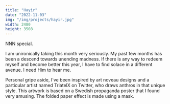 ```yaml
---
title: "Hayir"
date: "2022-11-03"
img: "/img/projects/hayir.jpg"
width: 2480
height: 3508
---
```


NNN special.

I am unironically taking this month very seriously. My past few months has been a descend towards unending madness. If there is any way to redeem myself and become better this year, I have to find solace in a different avenue. I need Him to hear me.

Personal gripe aside, I've been inspired by art noveau designs and a particular artist named TriatelX on Twitter, who draws anthros in that unique style. This artwork is based on a Swedish propaganda poster that I found very amusing. The folded paper effect is made using a mask.
